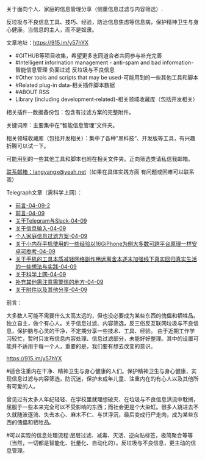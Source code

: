 关于面向个人、家庭的信息管理分享（侧重信息过滤与内容筛选）.

反垃圾与不良信息工具、技巧、经验，防治信息焦虑等信息病，保护精神卫生与身心健康。当信息的主人，而不是奴隶。

文章地址：https://915.im/y57hYX


- #GITHUB等项目收集，希望更多志同道合者共同参与补充完善
- #Intelligent information management - anti-spam and bad information-智能信息管理 负面过滤 反垃圾与不良信息
- #Other tools and scripts that may be used-可能用到的一些其他工具和脚本
- #Related plug-in data-相关插件脚本数据
- #ABOUT RSS
- Library (including development-related)-相关领域收藏库（包括开发相关）

相关插件--数据备份包：包含有过滤方案的完整附件。

关键词库：主要集中在“智能信息管理”文件夹。

相关领域收藏库（包括开发相关）：集中了各种”黑科技“、开发版等工具，有兴趣折腾可以试一下。

可能用到的一些其他工具和脚本也附在相关文件夹。正向筛选类请私信我邮箱。

[联系邮箱：langyangx@yeah.net](mailto:langyangx@yeah.net)（如果在具体实践方面 有问题或困难可以联系我）

 Telegraph文章（需科学上网）：

- [前言-04-09-2](https://telegra.ph/前言-04-09-2)
- [前言-04-09](https://telegra.ph/前言-04-09)
- [关于Telegram与Slack-04-09](https://telegra.ph/关于Telegram与Slack-04-09)
- [关于信息输入-04-09](https://telegra.ph/关于信息输入-04-09)
- [个人家庭信息过滤方案-04-09](https://telegra.ph/个人家庭信息过滤方案-04-09)
- [关于小内存手机使用的一些经验以16GiPhone为例大多数可跨平台原理一样安卓可参考-04-09](https://telegra.ph/关于小内存手机使用的一些经验以16GiPhone为例大多可跨平台原理一样安卓可参考-04-09)
- [关于手机的工具本质减轻网络副作用远离舍本逐末加强线下真实回归真实生活的一些想法与实践-04-09](https://telegra.ph/关于手机的工具本质减轻网络副作用远离舍本末加强线下真实回归真实生活的一些想法与实践-04-09)
- [关于科学上网-04-09](https://telegra.ph/关于科学上网-04-09)
- [补充其他需注意需警惕的地方-04-09](https://telegra.ph/补充其他需注意需警惕的地方-04-09)
- [关于附件以及其他分享-04-09](https://telegra.ph/关于附件以及其他分享-04-09)


 前言：

 大多数人可能不需要什么太高太远的，但也没必要成为某些东西的傀儡和牺牲品。  独立自主，做个有心人。关于信息过滤、内容筛选，反三俗反互联网垃圾与不良信息，保护脑与心灵的干净，不定期分享一些技术、工具、经验。
 由于近期工作学习较忙，暂时只发布信息内容处理、信息过滤部分，未能好好整理。其中的设置可能并不适用于每一个人，重要的是，我们要有想去改变的意识。

https://915.im/y57hYX

#适合注重内在干净、精神卫生与身心健康的人们。保护精神卫生与身心健康，实现信息过滤与内容筛选，防沉迷，保护未成年儿童、注重内在的有心人以及其他所有可爱的人。

曾见过有太多人年纪轻轻、在学校里就理想破灭、在垃圾与不良信息洪流中耽搁，屈服于一些本来完全可以不受影响的东西；而社会更是个大染缸。很多人跳进去不久就随波逐流、失去本心、麻木不仁、与世浮沉，最后变成行尸走肉，成为某些东西的傀儡和牺牲品。

#可以实现的信息处理流程:层层过滤、减毒、灭活、逆向贴标签，极简聚合等等（当然，一切都是智能化、批量化、自动化的）。反垃圾与不良信息，更主动的信息管理。

